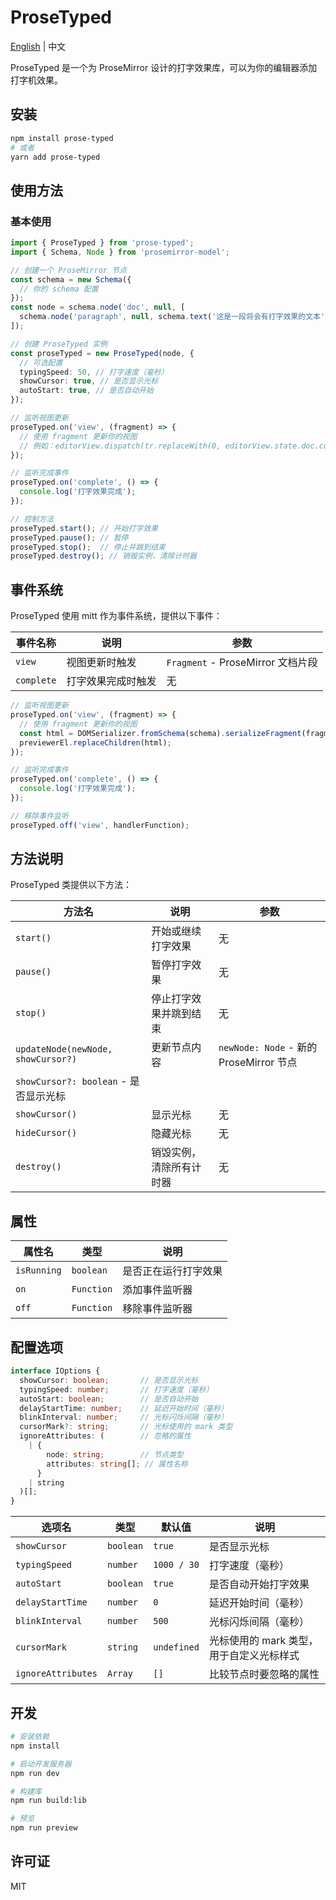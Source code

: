 # ProseTyped

[English](./README.md) | 中文

ProseTyped 是一个为 ProseMirror 设计的打字效果库，可以为你的编辑器添加打字机效果。

## 安装

```bash
npm install prose-typed
# 或者
yarn add prose-typed
```

## 使用方法

### 基本使用

```typescript
import { ProseTyped } from 'prose-typed';
import { Schema, Node } from 'prosemirror-model';

// 创建一个 ProseMirror 节点
const schema = new Schema({
  // 你的 schema 配置
});
const node = schema.node('doc', null, [
  schema.node('paragraph', null, schema.text('这是一段将会有打字效果的文本'))
]);

// 创建 ProseTyped 实例
const proseTyped = new ProseTyped(node, {
  // 可选配置
  typingSpeed: 50, // 打字速度（毫秒）
  showCursor: true, // 是否显示光标
  autoStart: true, // 是否自动开始
});

// 监听视图更新
proseTyped.on('view', (fragment) => {
  // 使用 fragment 更新你的视图
  // 例如：editorView.dispatch(tr.replaceWith(0, editorView.state.doc.content.size, fragment));
});

// 监听完成事件
proseTyped.on('complete', () => {
  console.log('打字效果完成');
});

// 控制方法
proseTyped.start(); // 开始打字效果
proseTyped.pause(); // 暂停
proseTyped.stop();  // 停止并跳到结束
proseTyped.destroy(); // 销毁实例，清除计时器
```

## 事件系统

ProseTyped 使用 mitt 作为事件系统，提供以下事件：

| 事件名称 | 说明 | 参数 |
| ------- | ---- | ---- |
| `view` | 视图更新时触发 | `Fragment` - ProseMirror 文档片段 |
| `complete` | 打字效果完成时触发 | 无 |

```typescript
// 监听视图更新
proseTyped.on('view', (fragment) => {
  // 使用 fragment 更新你的视图
  const html = DOMSerializer.fromSchema(schema).serializeFragment(fragment);
  previewerEl.replaceChildren(html);
});

// 监听完成事件
proseTyped.on('complete', () => {
  console.log('打字效果完成');
});

// 移除事件监听
proseTyped.off('view', handlerFunction);
```

## 方法说明

ProseTyped 类提供以下方法：

| 方法名 | 说明 | 参数 |
| ----- | ---- | ---- |
| `start()` | 开始或继续打字效果 | 无 |
| `pause()` | 暂停打字效果 | 无 |
| `stop()` | 停止打字效果并跳到结束 | 无 |
| `updateNode(newNode, showCursor?)` | 更新节点内容 | `newNode: Node` - 新的 ProseMirror 节点  
`showCursor?: boolean` - 是否显示光标 |
| `showCursor()` | 显示光标 | 无 |
| `hideCursor()` | 隐藏光标 | 无 |
| `destroy()` | 销毁实例，清除所有计时器 | 无 |

## 属性

| 属性名 | 类型 | 说明 |
| ----- | ---- | ---- |
| `isRunning` | `boolean` | 是否正在运行打字效果 |
| `on` | `Function` | 添加事件监听器 |
| `off` | `Function` | 移除事件监听器 |

## 配置选项

```typescript
interface IOptions {
  showCursor: boolean;       // 是否显示光标
  typingSpeed: number;       // 打字速度（毫秒）
  autoStart: boolean;        // 是否自动开始
  delayStartTime: number;    // 延迟开始时间（毫秒）
  blinkInterval: number;     // 光标闪烁间隔（毫秒）
  cursorMark?: string;       // 光标使用的 mark 类型
  ignoreAttributes: (        // 忽略的属性
    | {
        node: string;        // 节点类型
        attributes: string[]; // 属性名称
      }
    | string
  )[];
}
```

| 选项名 | 类型 | 默认值 | 说明 |
| ----- | ---- | ------ | ---- |
| `showCursor` | `boolean` | `true` | 是否显示光标 |
| `typingSpeed` | `number` | `1000 / 30` | 打字速度（毫秒） |
| `autoStart` | `boolean` | `true` | 是否自动开始打字效果 |
| `delayStartTime` | `number` | `0` | 延迟开始时间（毫秒） |
| `blinkInterval` | `number` | `500` | 光标闪烁间隔（毫秒） |
| `cursorMark` | `string` | `undefined` | 光标使用的 mark 类型，用于自定义光标样式 |
| `ignoreAttributes` | `Array` | `[]` | 比较节点时要忽略的属性 |

## 开发

```bash
# 安装依赖
npm install

# 启动开发服务器
npm run dev

# 构建库
npm run build:lib

# 预览
npm run preview
```

## 许可证

MIT
